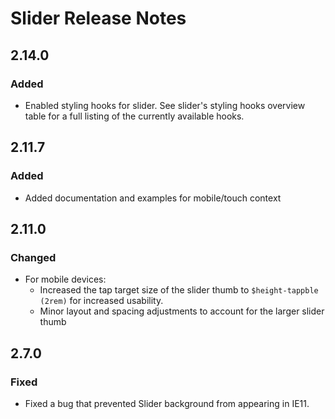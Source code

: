 <!-- Release notes authoring guidelines: http://keepachangelog.com/ -->

# Slider Release Notes

<!-- ## [Unreleased] -->

## 2.14.0

### Added

- Enabled styling hooks for slider. See slider's styling hooks overview table for a full listing of the currently available hooks.

## 2.11.7

### Added

- Added documentation and examples for mobile/touch context

## 2.11.0

### Changed

- For mobile devices:
  - Increased the tap target size of the slider thumb to `$height-tappble (2rem)` for increased usability.
  - Minor layout and spacing adjustments to account for the larger slider thumb

## 2.7.0

### Fixed

- Fixed a bug that prevented Slider background from appearing in IE11.
